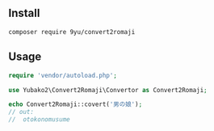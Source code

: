 ## Install
```
composer require 9yu/convert2romaji
```
## Usage
```php
require 'vendor/autoload.php';

use Yubako2\Convert2Romaji\Convertor as Convert2Romaji;

echo Convert2Romaji::covert('男の娘');
// out:
// 	otokonomusume
```

